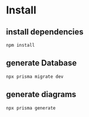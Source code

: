 # Install

## install dependencies

`npm install`

## generate Database

`npx prisma migrate dev`

## generate diagrams

`npx prisma generate`
